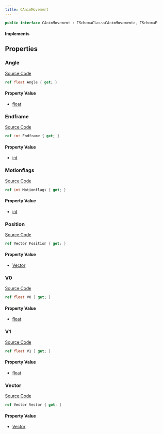 ```yaml
---
title: CAnimMovement
---
```


```csharp
public interface CAnimMovement : ISchemaClass<CAnimMovement>, ISchemaField, ISchemaClass, INativeHandle
```

#### Implements

## Properties

### Angle

[Source Code](https://github.com/swiftly-solution/swiftlys2/blob/main/managed/src/SwiftlyS2.Generated/Schemas/Interfaces/CAnimMovement.cs#L25)

```csharp
ref float Angle { get; }
```

#### Property Value

- [float](https://learn.microsoft.com/dotnet/api/system.single)

### Endframe

[Source Code](https://github.com/swiftly-solution/swiftlys2/blob/main/managed/src/SwiftlyS2.Generated/Schemas/Interfaces/CAnimMovement.cs#L17)

```csharp
ref int Endframe { get; }
```

#### Property Value

- [int](https://learn.microsoft.com/dotnet/api/system.int32)

### Motionflags

[Source Code](https://github.com/swiftly-solution/swiftlys2/blob/main/managed/src/SwiftlyS2.Generated/Schemas/Interfaces/CAnimMovement.cs#L19)

```csharp
ref int Motionflags { get; }
```

#### Property Value

- [int](https://learn.microsoft.com/dotnet/api/system.int32)

### Position

[Source Code](https://github.com/swiftly-solution/swiftlys2/blob/main/managed/src/SwiftlyS2.Generated/Schemas/Interfaces/CAnimMovement.cs#L29)

```csharp
ref Vector Position { get; }
```

#### Property Value

- [Vector](/docs/api/shared/natives/vector)

### V0

[Source Code](https://github.com/swiftly-solution/swiftlys2/blob/main/managed/src/SwiftlyS2.Generated/Schemas/Interfaces/CAnimMovement.cs#L21)

```csharp
ref float V0 { get; }
```

#### Property Value

- [float](https://learn.microsoft.com/dotnet/api/system.single)

### V1

[Source Code](https://github.com/swiftly-solution/swiftlys2/blob/main/managed/src/SwiftlyS2.Generated/Schemas/Interfaces/CAnimMovement.cs#L23)

```csharp
ref float V1 { get; }
```

#### Property Value

- [float](https://learn.microsoft.com/dotnet/api/system.single)

### Vector

[Source Code](https://github.com/swiftly-solution/swiftlys2/blob/main/managed/src/SwiftlyS2.Generated/Schemas/Interfaces/CAnimMovement.cs#L27)

```csharp
ref Vector Vector { get; }
```

#### Property Value

- [Vector](/docs/api/shared/natives/vector)


